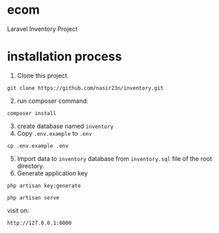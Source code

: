# ecom
Laravel Inventory Project

# installation process
1. Clone this project.
````
git clone https://github.com/nasir23n/inventory.git
````
2. run composer command:
```
composer install
```
3. create database named ``inventory``
4. Copy `.env.example` to `.env`
```
cp .env.example .env
```
5. Import data to ``inventory`` database from ``inventory.sql`` file of the root directory.
5. Generate application key
```
php artisan key:generate
```
```
php artisan serve
```
visit on:
```
http://127.0.0.1:8000
```